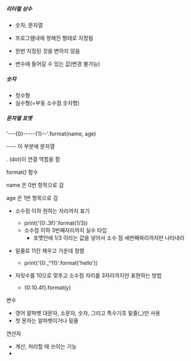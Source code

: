 ##### 리터럴 상수

- 숫자, 문자열

- 프로그램내에 정해진 형태로 지정됨

- 한번 지정된 것을 변하지 않음
- 변수에 들어갈 수 있는 값(변경 불가능)

##### 숫자

- 정수형 
- 실수형(=부동 소수점 숫자형)

##### 문자열 포맷

'---{0}-----{1}--'.format(name, age)

---- 이 부분에 문자열

. (dot)이 연결 역할을 함

format() 함수

name 은 0번 항목으로 감

age 은 1번 항목으로 감

- 소수점 이하 원하는 자리까지 표기
  - print('{0:.3f}'.format(1/3))
  - 소수점 이하 3번째자리까지 실수 타입
    -  포맷안에 1/3 이라는 값을 넣어서 소수 점 세번째짜리까지만 나타내라
- 밑줄로 11칸 채우고 가운데 정렬
  - print('{0:_^11}'.format('hello'))

- 자릿수를 10으로 맞추고 소수점 자리를 3자리까지만 표현하는 방법
  - {0:10.4f}.format(y)

변수 

- 영어 알파벳 대문자, 소문자, 숫자, 그리고 특수기호 밑줄(_)만 사용
- 첫 문자는 알파벳이거나 밑줄 

연산자

- 계산, 처리할 때 쓰이는 기능
- 


























